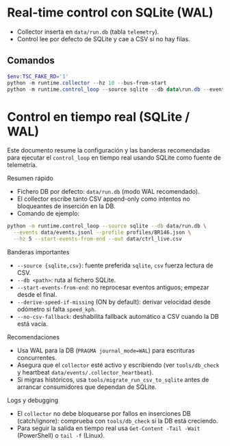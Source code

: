 # Real-time control con SQLite (WAL)

- Collector inserta en `data/run.db` (tabla `telemetry`).
- Control lee por defecto de SQLite y cae a CSV si no hay filas.

## Comandos
```powershell
$env:TSC_FAKE_RD='1'
python -m runtime.collector --hz 10 --bus-from-start
python -m runtime.control_loop --source sqlite --db data\run.db --events data\events.jsonl --profile profiles\BR146.json --hz 5 --start-events-from-end --out data\ctrl_live.csv
```
# Control en tiempo real (SQLite / WAL)

Este documento resume la configuración y las banderas recomendadas para ejecutar el `control_loop` en tiempo real usando SQLite como fuente de telemetría.

Resumen rápido

- Fichero DB por defecto: `data/run.db` (modo WAL recomendado).
- El collector escribe tanto CSV append-only como intentos no bloqueantes de inserción en la DB.
- Comando de ejemplo:

```bash
python -m runtime.control_loop --source sqlite --db data/run.db \
  --events data/events.jsonl --profile profiles/BR146.json \
  --hz 5 --start-events-from-end --out data/ctrl_live.csv
```

Banderas importantes

- `--source {sqlite,csv}`: fuente preferida `sqlite`, `csv` fuerza lectura de CSV.
- `--db <path>`: ruta al fichero SQLite.
- `--start-events-from-end`: no reprocesar eventos antiguos; empezar desde el final.
- `--derive-speed-if-missing` (ON by default): derivar velocidad desde odómetro si falta `speed_kph`.
- `--no-csv-fallback`: deshabilita fallback automático a CSV cuando la DB está vacía.

Recomendaciones

- Usa WAL para la DB (`PRAGMA journal_mode=WAL`) para escrituras concurrentes.
- Asegura que el `collector` esté activo y escribiendo (ver `tools/db_check` y heartbeat `data/events/.collector_heartbeat`).
- Si migras históricos, usa `tools/migrate_run_csv_to_sqlite` antes de arrancar consumidores que dependan de SQLite.

Logs y debugging

- El `collector` no debe bloquearse por fallos en inserciones DB (catch/ignore): comprueba con `tools/db_check` si la DB está creciendo.
- Para seguir la salida en tiempo real usa `Get-Content -Tail -Wait` (PowerShell) o `tail -f` (Linux).
